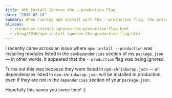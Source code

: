 ```yaml
---
title: NPM Install Ignores the --production Flag
date: "2016-02-24"
summary: When running npm install with the --production flag, the presence of a shrinkwrap file can cause it to install packages not listed as production dependencies.
aliases:
  - /code/npm-install-ignores-the-production-flag.html
  - /blog/2016/npm-install-ignores-the-production-flag.html
---
```


I recently came across an issue where `npm install --production` was installing modules listed in the `devDependencies` section of my `package.json` — in other words, it appeared that the `--production` flag was being ignored.

Turns out this was because they were listed in `npm-shrinkwrap.json` — all dependencies listed in `npm-shrinkwrap.json` will be installed in production, even if they are not in the `dependencies` section of your `package.json`.

Hopefully this saves you some time! :)
